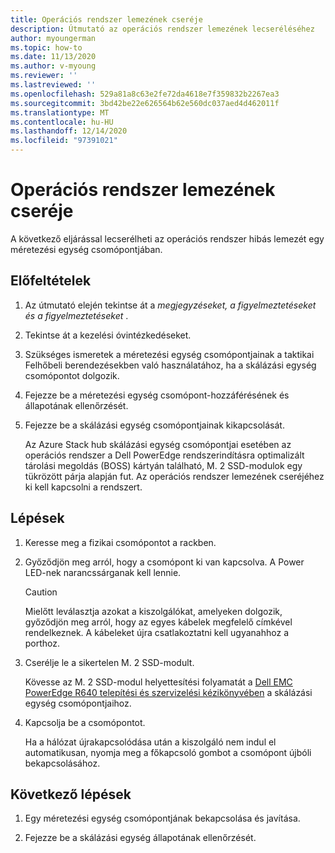 ```yaml
---
title: Operációs rendszer lemezének cseréje
description: Útmutató az operációs rendszer lemezének lecseréléséhez
author: myoungerman
ms.topic: how-to
ms.date: 11/13/2020
ms.author: v-myoung
ms.reviewer: ''
ms.lastreviewed: ''
ms.openlocfilehash: 529a81a8c63e2fe72da4618e7f359832b2267ea3
ms.sourcegitcommit: 3bd42be22e626564b62e560dc037aed4d462011f
ms.translationtype: MT
ms.contentlocale: hu-HU
ms.lasthandoff: 12/14/2020
ms.locfileid: "97391021"
---
```

# <a name="replacing-an-operating-system-disk"></a>Operációs rendszer lemezének cseréje

A következő eljárással lecserélheti az operációs rendszer hibás lemezét egy méretezési egység csomópontjában.

## <a name="prerequisites"></a>Előfeltételek

1.  Az útmutató elején tekintse át a *megjegyzéseket, a figyelmeztetéseket és a figyelmeztetéseket* .

2.  Tekintse át a kezelési óvintézkedéseket.

3.  Szükséges ismeretek a méretezési egység csomópontjainak a taktikai Felhőbeli berendezésekben való használatához, ha a skálázási egység csomópontot dolgozik.

4.  Fejezze be a méretezési egység csomópont-hozzáférésének és állapotának ellenőrzését.

5.  Fejezze be a skálázási egység csomópontjainak kikapcsolását.

    Az Azure Stack hub skálázási egység csomópontjai esetében az operációs rendszer a Dell PowerEdge rendszerindításra optimalizált tárolási megoldás (BOSS) kártyán található, M. 2 SSD-modulok egy tükrözött párja alapján fut. Az operációs rendszer lemezének cseréjéhez ki kell kapcsolni a rendszert.
    
## <a name="steps"></a>Lépések

1.  Keresse meg a fizikai csomópontot a rackben.

2.  Győződjön meg arról, hogy a csomópont ki van kapcsolva. A Power LED-nek narancssárganak kell lennie.

    > [!CAUTION]
    > Mielőtt leválasztja azokat a kiszolgálókat, amelyeken dolgozik, győződjön meg arról, hogy az egyes kábelek megfelelő címkével rendelkeznek. A kábeleket újra csatlakoztatni kell ugyanahhoz a porthoz.
    
3.  Cserélje le a sikertelen M. 2 SSD-modult.

    Kövesse az M. 2 SSD-modul helyettesítési folyamatát a [Dell EMC PowerEdge R640 telepítési és szervizelési kézikönyvében](https://www.dell.com/support/manuals/us/en/04/poweredge-r640/per640_ism_pub/dell-emc-poweredge-r640-overview?guid=guid-f39be9ba-158c-45e3-b8b1-f07bb750d6d4) a skálázási egység csomópontjaihoz.
    
4.  Kapcsolja be a csomópontot.

    Ha a hálózat újrakapcsolódása után a kiszolgáló nem indul el automatikusan, nyomja meg a főkapcsoló gombot a csomópont újbóli bekapcsolásához.
    
## <a name="next-steps"></a>Következő lépések

1.  Egy méretezési egység csomópontjának bekapcsolása és javítása.

2.  Fejezze be a skálázási egység állapotának ellenőrzését.

